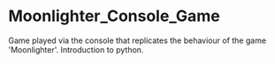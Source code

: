 # Moonlighter_Console_Game
Game played via the console that replicates the behaviour of the game 'Moonlighter'. Introduction to python.
